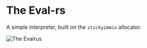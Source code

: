 # The Eval-rs

A simple interpreter, built on the `stickyimmix` allocator.

![The Evalrus](https://pliniker.github.io/assets/img/evalrus-medium.png)
